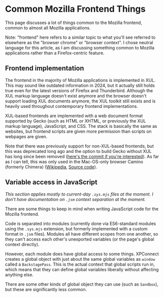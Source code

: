 # Common Mozilla Frontend Things

This page discusses a lot of things common to the Mozilla frontend, common to almost all Mozilla applications.

Note: "frontend" here refers to a similar topic to what you'll see referred to elsewhere as the "browser chrome" or "browser context". I chose neutral language for this article, as I am discussing something common to Mozilla applications rather than a Firefox-centric feature.

## Frontend implementation

The frontend in the majority of Mozilla applications is implemented in XUL. This may sound like outdated information in 2024, but it actually still holds true even for the latest versions of Firefox and Thunderbird. Although the XUL markup language doesn't exist anymore and the browser doesn't support loading XUL documents anymore, the XUL toolkit still exists and is heavily used throughout contemporary frontend implementations.

XUL-based frontends are implemented with a web document format supported by Gecko (such as HTML or XHTML, or previously the XUL markup language), JavaScript, and CSS. The stack is basically the same as websites, but frontend scripts are given more permission than scripts on webpages are given.

Note that there was previously support for non-XUL-based frontends, but this was deprecated long ago and the option to build Gecko without XUL has long since been removed ([here's the commit if you're interested](https://github.com/mozilla/gecko-dev/commit/8e411675acccb75de91220050815526916857e1a)). As far as I can tell, this was only used in the Mac-OS-only browser Camino (formerly Chimera) ([Wikipedia](https://en.wikipedia.org/wiki/Camino_(web_browser)), [Source code](https://hg.mozilla.org/camino/file/default)).

## Variable access in JavaScript

*This section applies mostly to current-day `.sys.mjs` files at the moment. I don't have documentation on `.jsm` context separation at the moment.*

There are some things to keep in mind when writing JavaScript code for the Mozilla frontend.

Code is separated into modules (currently done via ES6-standard modules using the `.sys.mjs` extension, but formerly implemented with a custom format in `.jsm` files). Modules all have different scopes from one another, so they can't access each other's unexported variables (or the page's global context directly).

However, each module does have global access to some things. XPConnect creates a global object with just about the same global variables as `window` called a `BackstagePass`. This is the actual context that global scripts run in, which means that they can define global variables liberally without affecting anything else.

There are some other kinds of global object they can use (such as `Sandbox`), but these are significantly less common.